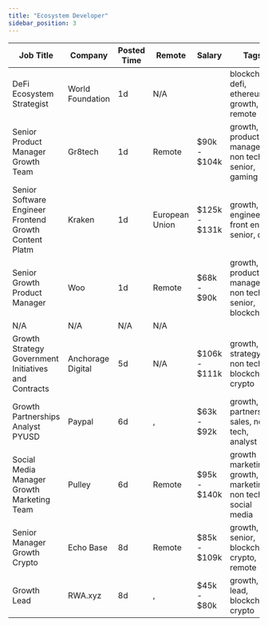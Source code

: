 ```yaml
---
title: "Ecosystem Developer"
sidebar_position: 3
---
```


| Job Title | Company | Posted Time | Remote | Salary | Tags | Apply Link |
|-----------|---------|-------------|--------|--------|------|------------|
| DeFi Ecosystem Strategist | World Foundation | 1d | N/A |  | blockchain, defi, ethereum, growth, remote | [Apply](https://web3.career/defi-ecosystem-strategist-world-foundation/98157) |
| Senior Product Manager Growth Team | Gr8tech | 1d | Remote | $90k - $104k | growth, product manager, non tech, senior, gaming | [Apply](https://web3.career/senior-product-manager-for-growth-team-gr8tech/97529) |
| Senior Software Engineer Frontend Growth Content Platm | Kraken | 1d | European Union | $125k - $131k | growth, engineer, front end, senior, dev | [Apply](https://web3.career/senior-software-engineer-frontend-growth-content-platform-kraken/98095) |
| Senior Growth Product Manager | Woo | 1d | Remote | $68k - $90k | growth, product manager, non tech, senior, blockchain | [Apply](https://web3.career/senior-growth-product-manager-woo/95664) |
| N/A | N/A | N/A | N/A |  |  | [Apply](https://web3.career/metana) |
| Growth Strategy Government Initiatives and Contracts | Anchorage Digital | 5d | N/A | $106k - $111k | growth, strategy, non tech, blockchain, crypto | [Apply](https://web3.career/growth-strategy-government-initiatives-and-contracts-anchorage/97791) |
| Growth Partnerships Analyst PYUSD | Paypal | 6d | , | $63k - $92k | growth, partnership, sales, non tech, analyst | [Apply](https://web3.career/growth-partnerships-analyst-pyusd-paypal/97745) |
| Social Media Manager Growth Marketing Team | Pulley | 6d | Remote | $95k - $140k | growth marketing, growth, marketing, non tech, social media | [Apply](https://web3.career/social-media-manager-growth-marketing-team-pulley/97730) |
| Senior Manager Growth Crypto | Echo Base | 8d | Remote | $85k - $109k | growth, senior, blockchain, crypto, remote | [Apply](https://web3.career/senior-manager-growth-crypto-echobase/97613) |
| Growth Lead | RWA.xyz | 8d | , | $45k - $80k | growth, lead, blockchain, crypto | [Apply](https://web3.career/growth-lead-rwa-xyz/97565) |
